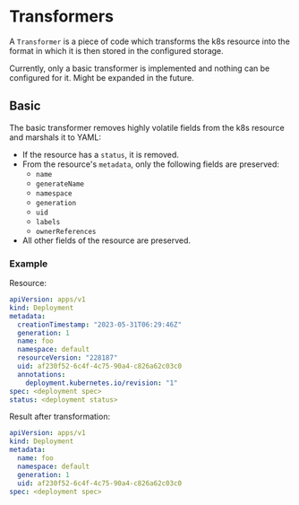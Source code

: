 # Transformers

A `Transformer` is a piece of code which transforms the k8s resource into the format in which it is then stored in the configured storage.

Currently, only a basic transformer is implemented and nothing can be configured for it. Might be expanded in the future.


## Basic

The basic transformer removes highly volatile fields from the k8s resource and marshals it to YAML:
- If the resource has a `status`, it is removed.
- From the resource's `metadata`, only the following fields are preserved:
  - `name`
  - `generateName`
  - `namespace`
  - `generation`
  - `uid`
  - `labels`
  - `ownerReferences`
- All other fields of the resource are preserved.


### Example

Resource:
```yaml
apiVersion: apps/v1
kind: Deployment
metadata:
  creationTimestamp: "2023-05-31T06:29:46Z"
  generation: 1
  name: foo
  namespace: default
  resourceVersion: "228187"
  uid: af230f52-6c4f-4c75-90a4-c826a62c03c0
  annotations:
    deployment.kubernetes.io/revision: "1"
spec: <deployment spec>
status: <deployment status>
```

Result after transformation:
```yaml
apiVersion: apps/v1
kind: Deployment
metadata:
  name: foo
  namespace: default
  generation: 1
  uid: af230f52-6c4f-4c75-90a4-c826a62c03c0
spec: <deployment spec>
```

